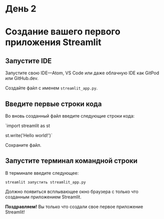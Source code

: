 # День 2

# **Создание вашего первого приложения Streamlit**

## **Запустите IDE**

Запустите свою IDE—Atom, VS Code или даже облачную IDE как GitPod или GitHub.dev.

Создайте файл с именем `streamlit_app.py`.

## **Ввeдите первыe строки кода**

Во вновь созданный файл введите следующие строки кода:

`import streamlit as st

st.write('Hello world!')`

Сохраните файл.

## **Запустите терминал командной строки**

В терминале введите следующее:

`streamlit запустить streamlit_app.py`

Должно появиться всплывающее окно браузера с только что созданным приложением Streamlit.

**Поздравляем!** Вы только что создали свое первое приложение Streamlit!